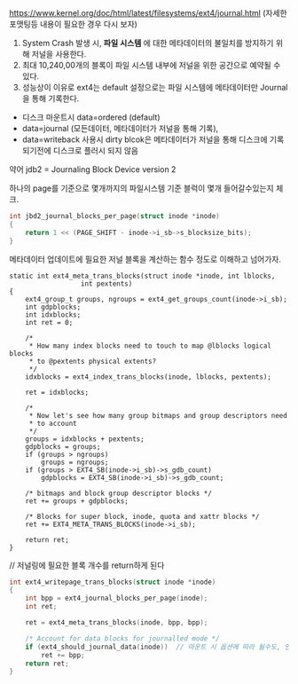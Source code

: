 https://www.kernel.org/doc/html/latest/filesystems/ext4/journal.html  (자세한 포맷팅등 내용이 필요한 경우 다시 보자)

1. System Crash 발생 시, **파일 시스템** 에 대한 메타데이터의 불일치를 방지하기 위해 저널을 사용한다.
2. 최대 10,240,00개의 블록이 파일 시스템 내부에 저널을 위한 공간으로 예약될 수 있다.
3. 성능상이 이유로 ext4는 default 설정으로는 파일 시스템에 메타데이터만 Journal을 통해 기록한다.
  - 디스크 마운트시 data=ordered (default)
  - data=journal (모든데이터, 메타데이터가 저널을 통해 기록), 
  - data=writeback 사용시 dirty blcok은 메타데이터가 저널을 통해 디스크에 기록되기전에 디스크로 플러시 되지 않음 

약어 jdb2 =  Journaling Block Device version 2 


하나의 page를 기준으로 몇개까지의 파일시스템 기준 블럭이 몇개 들어갈수있는지 체크. 
```c
int jbd2_journal_blocks_per_page(struct inode *inode)
{
	return 1 << (PAGE_SHIFT - inode->i_sb->s_blocksize_bits);
}
```

메타데이터 업데이트에 필요한 저널 블록을 계산하는 함수 정도로 이해하고 넘어가자. 
```
static int ext4_meta_trans_blocks(struct inode *inode, int lblocks,
				  int pextents)
{
	ext4_group_t groups, ngroups = ext4_get_groups_count(inode->i_sb);
	int gdpblocks;
	int idxblocks;
	int ret = 0;

	/*
	 * How many index blocks need to touch to map @lblocks logical blocks
	 * to @pextents physical extents?
	 */
	idxblocks = ext4_index_trans_blocks(inode, lblocks, pextents);

	ret = idxblocks;

	/*
	 * Now let's see how many group bitmaps and group descriptors need
	 * to account
	 */
	groups = idxblocks + pextents;
	gdpblocks = groups;
	if (groups > ngroups)
		groups = ngroups;
	if (groups > EXT4_SB(inode->i_sb)->s_gdb_count)
		gdpblocks = EXT4_SB(inode->i_sb)->s_gdb_count;

	/* bitmaps and block group descriptor blocks */
	ret += groups + gdpblocks;

	/* Blocks for super block, inode, quota and xattr blocks */
	ret += EXT4_META_TRANS_BLOCKS(inode->i_sb);

	return ret;
}

```

// 저널링에 필요한 블록 개수를 return하게 된다 
```c
int ext4_writepage_trans_blocks(struct inode *inode)
{
	int bpp = ext4_journal_blocks_per_page(inode); 
	int ret;

	ret = ext4_meta_trans_blocks(inode, bpp, bpp);

	/* Account for data blocks for journalled mode */
	if (ext4_should_journal_data(inode))  // 마운트 시 옵션에 따라 될수도, 안될수도있음 (default로는 x) 
		ret += bpp;
	return ret;
}
```



